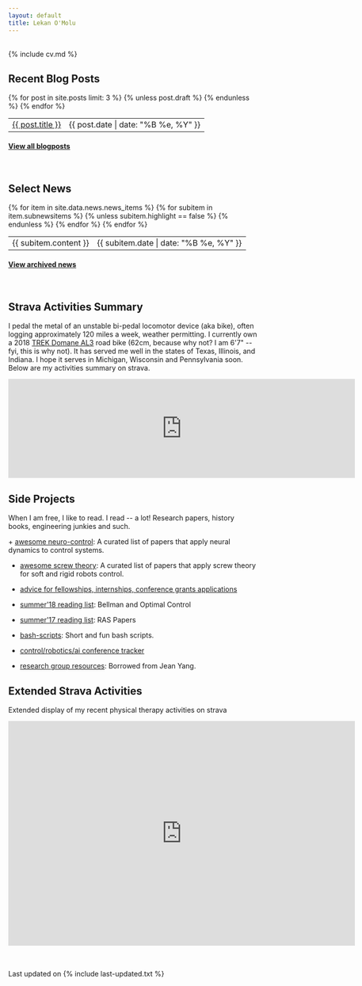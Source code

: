 ```yaml
---
layout: default
title: Lekan O'Molu
---
```


<div class="col-md-2 vcenter idxHdr">
  <a href="/downloads/me-style.jpg">
   </a>
  <!-- -->
</div>

<br>
{% include cv.md %}
<br>

<h2><i class="fa fa-chevron-right"></i><i class="fa fa-chevron-right"></i>Recent Blog Posts</h2>

<table class="table table-hover">
  {% for post in site.posts limit: 3 %}
    {% unless post.draft %}
    <tr>
      <td><a href="{{ post.url }}">{{ post.title }}</a></td>
      <td class="col-md-3" style="text-align: right;">{{ post.date | date: "%B %e, %Y" }}</td>
    </tr>
    {% endunless %}
  {% endfor %}
</table>
<h4><a href="/blog">View all blogposts </a></h4>
<br>

<h2><i class="fa fa-chevron-right"></i><i class="fa fa-chevron-right"></i>Select News</h2>
<table class="table table-hover">
    {% for item in site.data.news.news_items %}
    {% for subitem in item.subnewsitems %} 
        {% unless subitem.highlight == false %}
        <tr>
          <td>{{ subitem.content }} </td>
          <td class="col-md-3" style="text-align: right;">{{ subitem.date | date: "%B %e, %Y" }}</td>
        </tr>
      {% endunless %}
    {% endfor %}
  {% endfor %}
</table> 
<h4><a href="{{ sites }}/news">View archived news</a></h4>
<br>

<!-- Strava summary -->
<h2><i class="fa fa-chevron-right"></i><i class="fa fa-chevron-right"></i>Strava Activities Summary</h2>
<p>I pedal the metal of an unstable bi-pedal locomotor device (aka bike), often logging approximately 120 miles a week, weather permitting. I currently own a 2018 <a href="https://www.trekbikes.com/us/en_US/us/en_US/bikes/road-bikes/performance-road-bikes/domane/domane-al/domane-al-3/p/23526/">TREK Domane AL3</a> road bike (62cm, because why not? I am 6'7" --fyi, this is why not). It has served me well in the states of Texas, Illinois, and Indiana. I hope it serves in Michigan, Wisconsin and Pennsylvania soon. Below are my activities summary on strava.</p>
  <iframe height='200' width='700' frameborder='0' allowtransparency='true' scrolling='no' src='https://www.strava.com/athletes/29996478/activity-summary/a1ced5c81ee2203640950cbaf24d5fb53d84bafb'></iframe>


<!-- Side projects  -->
 <h2><i class="fa fa-chevron-right"></i><i class="fa fa-chevron-right"></i> Side Projects</h2>
 <p>When I am free, I like to read. I read -- a lot! Research papers, history books, engineering junkies and such.</p>
+    <a href="https://github.com/lakehanne/awesome-neurocontrol">awesome neuro-control</a>: A curated list of papers that apply neural dynamics to control systems.<br>

+ <a href="https://github.com/lakehanne/awesome-screw-theory"> awesome screw theory</a>: A curated list of papers that apply screw theory for soft and rigid robots control.<br>

+ <a href="{{ site.url }}/scholternships"> advice for fellowships, internships, conference grants applications</a><br>
+ <a href="{{ site.url }}/readlist18"> summer'18 reading list</a>:  Bellman and Optimal Control<br>
+ <a href="{{ site.url }}/readlist"> summer'17 reading list</a>:  RAS Papers<br>
+ <a href="https://github.com/lakehanne/shells.git"> bash-scripts</a>:   Short and fun bash scripts.<br>
+ <a href="https://github.com/lakehanne/conference-tracker"> control/robotics/ai conference tracker</a><br>
+ <a href="https://github.com/lakehanne/research-group-resources">research group resources</a>:  Borrowed from Jean Yang.


<!-- Strava Extended -->
<h2><i class="fa fa-chevron-right"></i><i class="fa fa-chevron-right"></i>Extended Strava Activities</h2>
<p>Extended display of my recent physical therapy activities on strava</p>
<iframe height='454' width='700' frameborder='0' allowtransparency='true' scrolling='no' src='https://www.strava.com/athletes/29996478/latest-rides/a1ced5c81ee2203640950cbaf24d5fb53d84bafb'></iframe>

<br><br>
Last updated on {% include last-updated.txt %}
